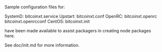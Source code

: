 Sample configuration files for:

SystemD: bitcoinxt.service
Upstart: bitcoinxt.conf
OpenRC:  bitcoinxt.openrc
         bitcoinxt.openrcconf
CentOS:  bitcoinxt.init

have been made available to assist packagers in creating node packages here.

See doc/init.md for more information.
